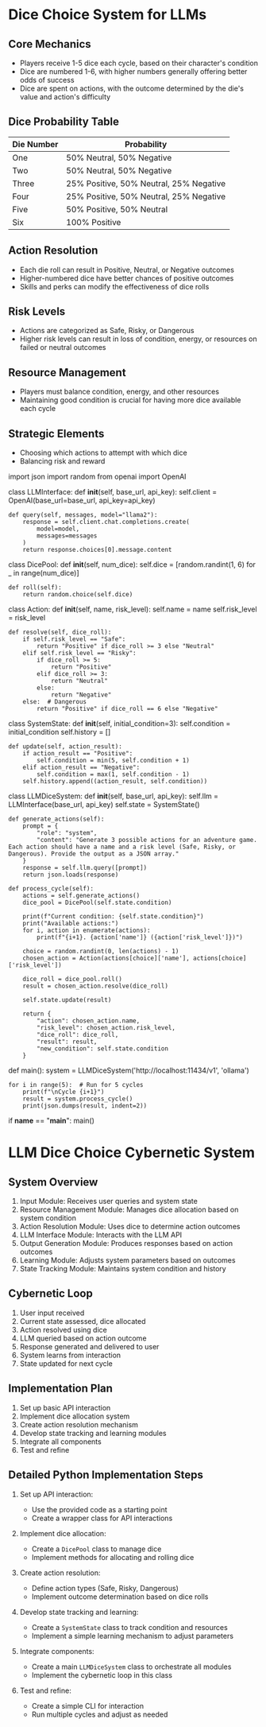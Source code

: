 # Dice Choice System for LLMs

## Core Mechanics
- Players receive 1-5 dice each cycle, based on their character's condition
- Dice are numbered 1-6, with higher numbers generally offering better odds of success
- Dice are spent on actions, with the outcome determined by the die's value and action's difficulty

## Dice Probability Table
| Die Number | Probability                             |
|------------|-----------------------------------------|
| One        | 50% Neutral, 50% Negative               |
| Two        | 50% Neutral, 50% Negative               |
| Three      | 25% Positive, 50% Neutral, 25% Negative |
| Four       | 25% Positive, 50% Neutral, 25% Negative |
| Five       | 50% Positive, 50% Neutral               |
| Six        | 100% Positive                           |

## Action Resolution
- Each die roll can result in Positive, Neutral, or Negative outcomes
- Higher-numbered dice have better chances of positive outcomes
- Skills and perks can modify the effectiveness of dice rolls

## Risk Levels
- Actions are categorized as Safe, Risky, or Dangerous
- Higher risk levels can result in loss of condition, energy, or resources on failed or neutral outcomes

## Resource Management
- Players must balance condition, energy, and other resources
- Maintaining good condition is crucial for having more dice available each cycle

## Strategic Elements
- Choosing which actions to attempt with which dice
- Balancing risk and reward

import json
import random
from openai import OpenAI

class LLMInterface:
    def __init__(self, base_url, api_key):
        self.client = OpenAI(base_url=base_url, api_key=api_key)

    def query(self, messages, model="llama2"):
        response = self.client.chat.completions.create(
            model=model,
            messages=messages
        )
        return response.choices[0].message.content

class DicePool:
    def __init__(self, num_dice):
        self.dice = [random.randint(1, 6) for _ in range(num_dice)]

    def roll(self):
        return random.choice(self.dice)

class Action:
    def __init__(self, name, risk_level):
        self.name = name
        self.risk_level = risk_level

    def resolve(self, dice_roll):
        if self.risk_level == "Safe":
            return "Positive" if dice_roll >= 3 else "Neutral"
        elif self.risk_level == "Risky":
            if dice_roll >= 5:
                return "Positive"
            elif dice_roll >= 3:
                return "Neutral"
            else:
                return "Negative"
        else:  # Dangerous
            return "Positive" if dice_roll == 6 else "Negative"

class SystemState:
    def __init__(self, initial_condition=3):
        self.condition = initial_condition
        self.history = []

    def update(self, action_result):
        if action_result == "Positive":
            self.condition = min(5, self.condition + 1)
        elif action_result == "Negative":
            self.condition = max(1, self.condition - 1)
        self.history.append((action_result, self.condition))

class LLMDiceSystem:
    def __init__(self, base_url, api_key):
        self.llm = LLMInterface(base_url, api_key)
        self.state = SystemState()

    def generate_actions(self):
        prompt = {
            "role": "system",
            "content": "Generate 3 possible actions for an adventure game. Each action should have a name and a risk level (Safe, Risky, or Dangerous). Provide the output as a JSON array."
        }
        response = self.llm.query([prompt])
        return json.loads(response)

    def process_cycle(self):
        actions = self.generate_actions()
        dice_pool = DicePool(self.state.condition)
        
        print(f"Current condition: {self.state.condition}")
        print("Available actions:")
        for i, action in enumerate(actions):
            print(f"{i+1}. {action['name']} ({action['risk_level']})")
        
        choice = random.randint(0, len(actions) - 1)
        chosen_action = Action(actions[choice]['name'], actions[choice]['risk_level'])
        
        dice_roll = dice_pool.roll()
        result = chosen_action.resolve(dice_roll)
        
        self.state.update(result)
        
        return {
            "action": chosen_action.name,
            "risk_level": chosen_action.risk_level,
            "dice_roll": dice_roll,
            "result": result,
            "new_condition": self.state.condition
        }

def main():
    system = LLMDiceSystem('http://localhost:11434/v1', 'ollama')
    
    for i in range(5):  # Run for 5 cycles
        print(f"\nCycle {i+1}")
        result = system.process_cycle()
        print(json.dumps(result, indent=2))

if __name__ == "__main__":
    main()

# LLM Dice Choice Cybernetic System

## System Overview

1. Input Module: Receives user queries and system state
2. Resource Management Module: Manages dice allocation based on system condition
3. Action Resolution Module: Uses dice to determine action outcomes
4. LLM Interface Module: Interacts with the LLM API
5. Output Generation Module: Produces responses based on action outcomes
6. Learning Module: Adjusts system parameters based on outcomes
7. State Tracking Module: Maintains system condition and history

## Cybernetic Loop

1. User input received
2. Current state assessed, dice allocated
3. Action resolved using dice
4. LLM queried based on action outcome
5. Response generated and delivered to user
6. System learns from interaction
7. State updated for next cycle

## Implementation Plan

1. Set up basic API interaction
2. Implement dice allocation system
3. Create action resolution mechanism
4. Develop state tracking and learning modules
5. Integrate all components
6. Test and refine

## Detailed Python Implementation Steps

1. Set up API interaction:
   - Use the provided code as a starting point
   - Create a wrapper class for API interactions

2. Implement dice allocation:
   - Create a `DicePool` class to manage dice
   - Implement methods for allocating and rolling dice

3. Create action resolution:
   - Define action types (Safe, Risky, Dangerous)
   - Implement outcome determination based on dice rolls

4. Develop state tracking and learning:
   - Create a `SystemState` class to track condition and resources
   - Implement a simple learning mechanism to adjust parameters

5. Integrate components:
   - Create a main `LLMDiceSystem` class to orchestrate all modules
   - Implement the cybernetic loop in this class

6. Test and refine:
   - Create a simple CLI for interaction
   - Run multiple cycles and adjust as needed
